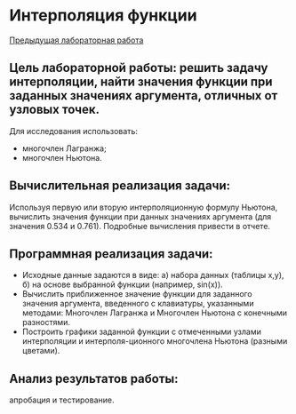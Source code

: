# Интерполяция функции
[Предыдущая лабораторная работа](https://github.com/Vsev0l0d/se4-compMath-lab5)

## Цель лабораторной работы: решить задачу интерполяции, найти значения функции при заданных значениях аргумента, отличных от узловых точек.
Для исследования использовать:
- многочлен Лагранжа;
- многочлен Ньютона.
## Вычислительная реализация задачи:
Используя первую или вторую интерполяционную формулу Ньютона, вычислить значения функции при данных значениях аргумента (для значения 0.534 и 0.761). Подробные вычисления привести в отчете.
## Программная реализация задачи:
- Исходные данные задаются в виде: а) набора данных (таблицы x,y), б) на основе выбранной функции (например, sin(x)).
- Вычислить приближенное значение функции для заданного значения аргумента, введенного с клавиатуры, указанными методами: Многочлен Лагранжа и Многочлен Ньютона с конечными разностями.
- Построить графики заданной функции с отмеченными узлами интерполяции и интерполя-ционного многочлена Ньютона (разными цветами).
## Анализ результатов работы: 
апробация и тестирование.
